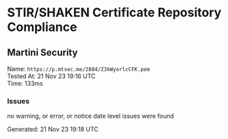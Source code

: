 # STIR/SHAKEN Certificate Repository Compliance

## Martini Security

Name: `https://p.mtsec.me/2884/Z3kWyorlcCFK.pem`\
Tested At: 21 Nov 23 19:16 UTC\
Time: 133ms

### Issues

no warning, or error, or notice date level issues were found

Generated: 21 Nov 23 19:18 UTC